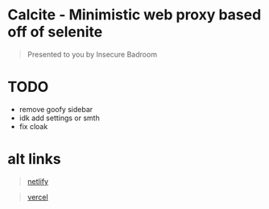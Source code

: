 # Calcite - Minimistic web proxy based off of selenite
> Presented to you by Insecure Badroom
# TODO
- remove goofy sidebar
- idk add settings or smth
- fix cloak
# alt links
> [netlify](https://calcite.netlify.app)

> [vercel](https://calcite.vercel.app)

